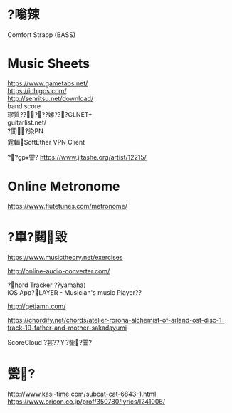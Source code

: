 ﻿---
layout: default
---

# ?嗡辣
Comfort Strapp (BASS)  

# Music Sheets
https://www.gametabs.net/  
https://ichigos.com/  
http://senritsu.net/download/  
band score  
璆質?????嫘???GLNET+  
guitarlist.net/  
?閬?染PN  
雿輻SoftEther VPN Client  

??gpx霅?
https://www.jitashe.org/artist/12215/

# Online Metronome
https://www.flutetunes.com/metronome/  

# ?單?閮毀
https://www.musictheory.net/exercises

http://online-audio-converter.com/



?hord Tracker ??yamaha)  
iOS App?LAYER - Musician's music Player??

http://getjamn.com/


https://chordify.net/chords/atelier-rorona-alchemist-of-arland-ost-disc-1-track-19-father-and-mother-sakadayumi


ScoreCloud ?芸??Ｙ?鈭?霅?


# 甇?
http://www.kasi-time.com/subcat-cat-6843-1.html  
https://www.oricon.co.jp/prof/350780/lyrics/I241006/  

